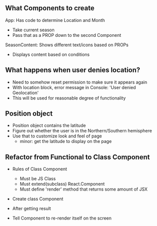 ## What Components to create

App: Has code to determine Location and Month
- Take current season
- Pass that as a PROP down to the second Component

SeasonContent: Shows different text/icons based on PROPs
- Displays content based on conditions

## What happens when user denies location?
- Need to somehow reset permission to make sure it appears again
- With location block, error message in Console: 'User denied Geolocation'
- This will be used for reasonable degree of functionality

## Position object
- Position object contains the latitude
- Figure out whether the user is in the Northern/Southern hemisphere
- Use that to customize look and feel of page
  - minor: get the latitude to display on the page

## Refactor from Functional to Class Component
- Rules of Class Component
  - Must be JS Class
  - Must extend(subclass) React.Component
  - Must define 'render' method that returns some amount of JSX
  
- Create class Component
- After getting result
- Tell Component to re-render itself on the screen
